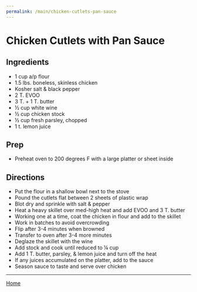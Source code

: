 ```yaml
---
permalink: /main/chicken-cutlets-pan-sauce
---
```

# Chicken Cutlets with Pan Sauce

## Ingredients

- 1 cup a/p flour
- 1.5 lbs. boneless, skinless chicken
- Kosher salt & black pepper
- 2 T. EVOO
- 3 T. + 1 T. butter
- ½ cup white wine
- ½ cup chicken stock
- ½ cup fresh parsley, chopped
- 1 t. lemon juice

## Prep

- Preheat oven to 200 degrees F with a large platter or sheet inside

## Directions

- Put the flour in a shallow bowl next to the stove
- Pound the cutlets flat between 2 sheets of plastic wrap
- Blot dry and sprinkle with salt & pepper
- Heat a heavy skillet over med-high heat and add EVOO and 3 T. butter
- Working one at a time, coat the chicken in flour and add to the skillet
- Work in batches to avoid overcrowding
- Flip after 3-4 minutes when browned
- Transfer to oven after 3-4 more minutes
- Deglaze the skillet with the wine
- Add stock and cook until reduced to ¼ cup
- Add 1 T. butter, parsley, & lemon juice and turn off the heat
- If any juices accumulated on the platter, add to the sauce
- Season sauce to taste and serve over chicken

---

[Home](https://thomasjbarrett82.github.io)

